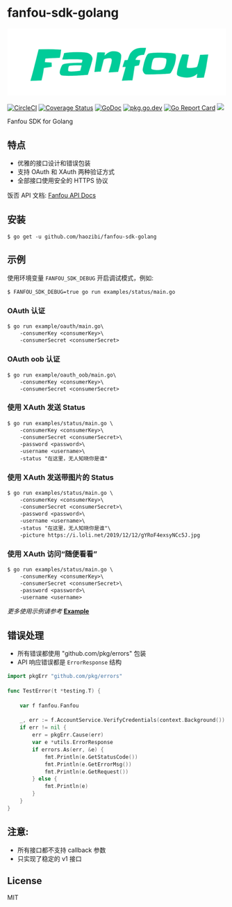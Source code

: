 # fanfou-sdk-golang

![logo](logo.png)

[![CircleCI](https://circleci.com/gh/haozibi/fanfou-sdk-golang.svg?style=svg)](https://circleci.com/gh/haozibi/fanfou-sdk-golang) [![Coverage Status](https://coveralls.io/repos/github/haozibi/fanfou-sdk-golang/badge.svg)](https://coveralls.io/github/haozibi/fanfou-sdk-golang) [![GoDoc](https://godoc.org/github.com/haozibi/fanfou-sdk-golang?status.svg)](https://godoc.org/github.com/haozibi/fanfou-sdk-golang) [![pkg.go.dev](https://img.shields.io/badge/pkg.go.dev-haozibi%2Ffanfou--sdk--golang-blue)](https://pkg.go.dev/github.com/haozibi/fanfou-sdk-golang) [![Go Report Card](https://goreportcard.com/badge/github.com/haozibi/fanfou-sdk-golang)](https://goreportcard.com/report/github.com/haozibi/fanfou-sdk-golang) [![](https://img.shields.io/github/license/haozibi/fanfou-sdk-golang)](https://github.com/haozibi/fanfou-sdk-golang/LICENSE)

Fanfou SDK for Golang

## 特点

- 优雅的接口设计和错误包装
- 支持 OAuth 和 XAuth 两种验证方式
- 全部接口使用安全的 HTTPS 协议


饭否 API 文档: [Fanfou API Docs](https://github.com/FanfouAPI/FanFouAPIDoc/wiki)

## 安装

```console
$ go get -u github.com/haozibi/fanfou-sdk-golang
```

## 示例

使用环境变量 `FANFOU_SDK_DEBUG` 开启调试模式，例如:

```console
$ FANFOU_SDK_DEBUG=true go run examples/status/main.go
```

### OAuth 认证

```console
$ go run example/oauth/main.go\
    -consumerKey <consumerKey>\
    -consumerSecret <consumerSecret>
```

### OAuth oob 认证

```console
$ go run example/oauth_oob/main.go\
    -consumerKey <consumerKey>\
    -consumerSecret <consumerSecret>
```

### 使用 XAuth 发送 Status 

```console
$ go run examples/status/main.go \
    -consumerKey <consumerKey>\
    -consumerSecret <consumerSecret>\
    -password <password>\
    -username <username>\
    -status "在这里，无人知晓你是谁"
```

### 使用 XAuth 发送带图片的 Status

```console
$ go run examples/status/main.go \
    -consumerKey <consumerKey>\
    -consumerSecret <consumerSecret>\
    -password <password>\
    -username <username>\
    -status "在这里，无人知晓你是谁"\
    -picture https://i.loli.net/2019/12/12/gYRoF4exsyNCc5J.jpg
```

### 使用 XAuth 访问“随便看看”

```console
$ go run examples/status/main.go \
    -consumerKey <consumerKey>\
    -consumerSecret <consumerSecret>\
    -password <password>\
    -username <username>
```

*更多使用示例请参考* **[Example](example/)**

## 错误处理

- 所有错误都使用 "github.com/pkg/errors" 包装
- API 响应错误都是 `ErrorResponse` 结构

```go
import pkgErr "github.com/pkg/errors"

func TestError(t *testing.T) {

	var f fanfou.Fanfou

	_, err := f.AccountService.VerifyCredentials(context.Background())
	if err != nil {
		err = pkgErr.Cause(err)
		var e *utils.ErrorResponse
		if errors.As(err, &e) {
			fmt.Println(e.GetStatusCode())
			fmt.Println(e.GetErrorMsg())
			fmt.Println(e.GetRequest())
		} else {
			fmt.Println(e)
		}
	}
}
```

## 注意:

- 所有接口都不支持 callback 参数
- 只实现了稳定的 v1 接口

## License

MIT
